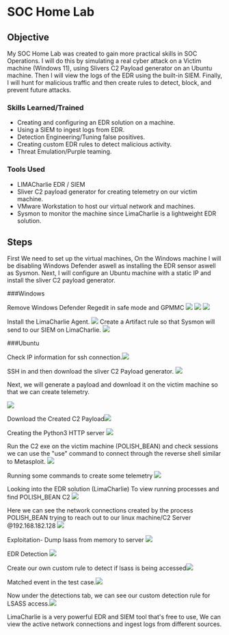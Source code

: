 
# SOC Home Lab

## Objective
My SOC Home Lab was created to gain more practical skills in SOC Operations. I will do this by simulating a real cyber attack on a Victim machine (Windows 11), using Slivers C2 Payload generator on an Ubuntu machine. Then I will view the logs of the EDR using the built-in SIEM. Finally, I will hunt for malicious traffic and then create rules to detect, block, and prevent future attacks.

### Skills Learned/Trained

- Creating and configuring an EDR solution on a machine.
- Using a SIEM to ingest logs from EDR.
- Detection Engineering/Tuning false positives.
- Creating custom EDR rules to detect malicious activity.
- Threat Emulation/Purple teaming.
  
### Tools Used

- LIMACharlie EDR / SIEM 
- Sliver C2 payload generator for creating telemetry on our victim machine.
- VMware Workstation to host our virtual network and machines.
- Sysmon to monitor the machine since LimaCharlie is a lightweight EDR solution.

## Steps
First We need to set up the virtual machines, On the Windows machine I will be disabling Windows Defender aswell as installing the EDR sensor aswell as Sysmon. Next, I will configure an Ubuntu machine with a static IP and install the sliver C2 payload generator.

###Windows





Remove Windows Defender Regedit in safe mode and GPMMC <img src="Pictures/001.png">
<img src="Pictures/003.png">
<img src="Pictures/004.png">

Install the LimaCharlie Agent. 
<img src="Pictures/005.png">
Create a Artifact rule so that Sysmon will send to our SIEM on LimaCharlie. 
<img src="Pictures/006.png">



###Ubuntu



Check IP information for ssh connection.<img src="Pictures/002.png">

SSH in and then download the sliver C2 Payload generator. <img src="Pictures/007.png">



Next, we will generate a payload and download it on the victim machine so that we can create telemetry.


<img src="Pictures/008.png">

Download the Created C2 Payload<img src="Pictures/009.png">

Creating the Python3 HTTP server
<img src="Pictures/010.png">


Run the C2 exe on the victim machine (POLISH_BEAN) and check sessions we can use the "use" command to connect through the reverse shell similar to Metasploit.
<img src="Pictures/011.png">

Running some commands to create some telemetry
<img src="Pictures/012.png"> 

Looking into the EDR solution (LimaCharlie) To view running processes and find POLISH_BEAN C2
<img src="Pictures/013.png">

Here we can see the network connections created by the process POLISH_BEAN trying to reach out to our linux machine/C2 Server @192.168.182.128 <img src="Pictures/014.png">

Exploitation- 
Dump lsass from memory to server <img src="Pictures/015.png">

EDR Detection <img src="Pictures/016.png">

Create our own custom rule to detect if lsass is being accessed<img src="Pictures/017.png">

Matched event in the test case.<img src="Pictures/018.png">

Now under the detections tab, we can see our custom detection rule for LSASS access.<img src="Pictures/019.png">


LimaCharlie is a very powerful EDR and SIEM tool that's free to use, We can view the active network connections and ingest logs from different sources. 


